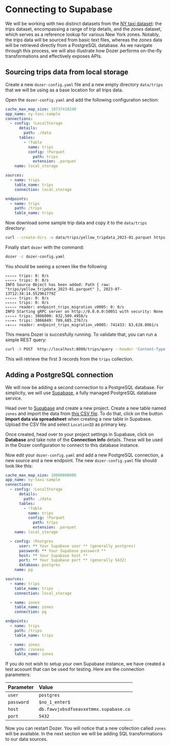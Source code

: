 # Connecting to Supabase

We will be working with two distinct datasets from the [NY taxi dataset](https://www.nyc.gov/site/tlc/about/tlc-trip-record-data.page): the *trips* dataset, encompassing a range of trip details, and the *zones* dataset, which serves as a reference lookup for various New York zones. Notably, the *trips* data will be sourced from basic text files, whereas the *zones* data will be retrieved directly from a PostgreSQL database. As we navigate through this process, we will also illustrate how Dozer performs on-the-fly transformations and effectively exposes APIs.

## Sourcing trips data from local storage

Create a new `dozer-config.yaml` file and a new empty directory `data/trips` that we will be using as a base location for all trips data.

Open the `dozer-config.yaml` and add the following configuration section:

```yaml
cache_max_map_size: 10737418240
app_name: ny-taxi-sample
connections:
  - config: !LocalStorage
      details:
        path: ./data
      tables:
        - !Table
          name: trips
          config: !Parquet
            path: trips
            extension: .parquet
    name: local_storage

sources:
  - name: trips
    table_name: trips
    connection: local_storage

endpoints:
  - name: trips
    path: /trips
    table_name: trips
```

Now download some sample trip data and copy it to the `data/trips` directory:

```bash 
curl --create-dirs -o data/trips/yellow_tripdata_2023-01.parquet https://d37ci6vzurychx.cloudfront.net/trip-data/yellow_tripdata_2023-01.parquet
```

Finally start `dozer` with the command:

```bash
dozer -c dozer-config.yaml
```

You should be seeing a screen like the following
```
▹▹▹▹▹ trips: 0: 0/s
▹▹▹▹▹ trips: 0: 0/s                                                                                                                                                                            INFO Source Object has been added: Path { raw: "trips/yellow_tripdata_2023-01.parquet" }, 2023-07-13T12:34:14.552961779Z
▹▹▹▹▹ trips: 0: 0/s
▹▹▹▹▹ trips: 0: 0/s
▹▹▹▹▹ reader: endpoint_trips_migration_v0005: 0: 0/s                                                                                                                                           INFO Starting gRPC server on http://0.0.0.0:50051 with security: None
▹▹▹▹▹ trips: 3066000: 832,509.4958/s
▹▹▹▸▹ trips: 3066849: 789,685.2767/s
▹▸▹▹▹ reader: endpoint_trips_migration_v0005: 741433: 83,628.8961/s
```

This means Dozer is succesfully running. To validate that, you can run a simple REST query:

```bash
curl -X POST  http://localhost:8080/trips/query --header 'Content-Type: application/json' --data-raw '{"$limit":3}'
```

This will retrieve the first 3 records from the `trips` collection.


## Adding a PostgreSQL connection

We will now be adding a second connection to a PostgreSQL database. For simplicity, we will use [Supabase](htpps://www.supabase.com), a fully managed PostgreSQL database service.

Head over to [Supabase](htpps://www.supabase.com) and create a new project. Create a new table named `zones` and import the data from [this CSV file](https://d37ci6vzurychx.cloudfront.net/misc/taxi+_zone_lookup.csv). To do that, click on the button **Import data via spreadsheet** when creating a  new table in Supabase. Upload the CSV file and select `LocationID` as primary key.

Once created, head over to your project settings in Supabase, click on **Database** and take note of the **Connection Info** details. These will be used in the Dozer configuration to connect to this database instance.

Now edit your `dozer-config.yaml` and add a new PostgreSQL connection, a new source and a new endpoint. The new `dozer-config.yaml` file should look like this:

```yaml
cache_max_map_size: 10000000000
app_name: ny-taxi-sample
connections:
  - config: !LocalStorage
      details:
        path: ./data
      tables:
        - !Table
          name: trips
          config: !Parquet
            path: trips
            extension: .parquet
    name: local_storage

  - config: !Postgres
      user: ** Your Supabase user ** (generally postgres)
      password: ** Your Supabase password **
      host: ** Your Supabase host **
      port: ** Your Supabase port ** (generally 5432)
      database: postgres
    name: pg

sources:
  - name: trips
    table_name: trips
    connection: local_storage

  - name: zones
    table_name: zones
    connection: pg

endpoints:
  - name: trips
    path: /trips
    table_name: trips

  - name: zones
    path: /zoness
    table_name: zones

```

If you do not wish to setup your own Supabase instance, we have created a test acoount that can be used for testing. Here are the connection parameters:

| Parameter  | Value  |
| :------------ |:---------------| 
| `user`     | `postgres` | 
| `password`      | `$no_1_enter$`        | 
| `host` | `db.fawvjxbsdfxeavxetmmx.supabase.co`        | 
| `port` | `5432`       |   

Now you can restart Dozer. You will notice that a new collection called `zones` will be available. In the next section we will be adding SQL transformations to our data sources.
